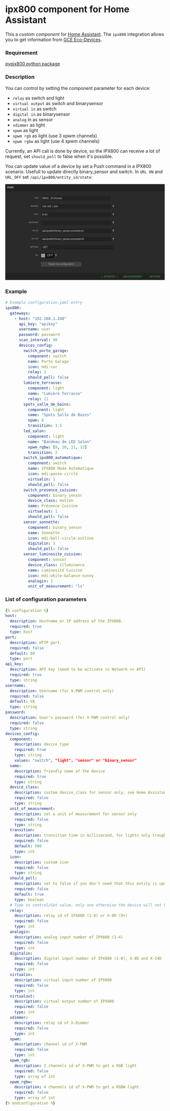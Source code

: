 # ipx800 component for Home Assistant
This a *custom component* for [Home Assistant](https://www.home-assistant.io/). 
The `ipx800` integration allows you to get information from [GCE Eco-Devices](http://gce-electronics.com/).

### Requirement
[pypix800 python package](https://github.com/Aohzan/pypx800)

### Description
You can control by setting the component parameter for each device:
* `relay` as switch and light
* `virtual output` as switch and binarysensor
* `virtual in` as switch
* `digital in` as binarysensor
* `analog` in as sensor
* `xdimmer` as light
* `xpwm` as light
* `xpwm rgb` as light (use 3 xpwm channels)
* `xpwm rgbw` as light (use 4 xpwm channels)

Currently, an API call is done by device, so the IPX800 can receive a lot of request, set `should_poll` to false when it's possible.

You can update value of a device by set a Push command in a IPX800 scenario. Usefull to update directly binary_sensor and switch.
In `URL ON` and `URL_OFF` set `/api/ipx800/entity_id/state`:

![PUSH configuration example](ipx800_push_configuration_example.png)

### Example
```yaml
# Example configuration.yaml entry
ipx800:
  gateways:
    - host: "192.168.1.240"
      api_key: "apikey"
      username: user
      password: password
      scan_interval: 90
      devices_config:
        switch_porte_garage:
          component: switch
          name: Porte Garage
          icon: mdi:car
          relay: 1
          should_poll: false
        lumiere_terrasse:
          component: light
          name: "Lumière Terrasse"
          relay: 11
        spots_salle_de_bains:
          component: light
          name: "Spots Salle de Bains"
          xpwm: 8
          transition: 1.5
        led_salon:
          component: light
          name: "Bandeau de LED Salon"
          xpwm_rgbw: [9, 10, 11, 12]
          transition: 2
        switch_ipx800_automatique:
          component: switch
          name: IPX800 Mode Automatique
          icon: mdi:pause-circle
          virtualin: 1
          should_poll: false
        switch_presence_cuisine:
          component: binary_sensor
          device_class: motion
          name: Présence Cuisine
          virtualout: 1
          should_poll: false
        sensor_sonnette:
          component: binary_sensor
          name: Sonnette
          icon: mdi:bell-circle-outline
          digitalin: 1
          should_poll: false
        sensor_luminosite_cuisine:
          component: sensor
          device_class: illuminance
          name: Luminosité Cuisine
          icon: mdi:white-balance-sunny
          analogin: 1
          unit_of_measurement: "lx"
```

### List of configuration parameters
```yaml
{% configuration %}
host:
  description: Hostname or IP address of the IPX800.
  required: true
  type: host
port:
  description: HTTP port.
  required: false
  default: 80
  type: port
api_key:
  description: API key (need to be activate in Network => API)
  required: true
  type: string
username:
  description: Username (for X-PWM control only)
  required: false
  default: VA
  type: string
password:
  description: User's password (for X-PWM control only)
  required: false
  type: string
devices_config:
  component: 
    description: device type
    required: true
    type: string
    values: "switch", "light", "sensor" or "binary_sensor"
  name:
    description: friendly name of the device     
    required: true
    type: string
  device_class:
    description: custom device_class for sensor only, see Home Assistant
    required: false
    type: string
  unit_of_measurement:
    description: set a unit of measurement for sensor only
    required: false
    type: string
  transition:
    description: transition time in millisecond, for lights only trough X-Dimmer or X-PWM
    required: false
    default: 500
    type: int
  icon:
    description: custom icon
    required: false
    type: string
  should_poll:
    description: set to false if you don't need that this entity is updated, usefull to reduce api call numbers
    required: false
    default: true
    type: boolean
  # Type to control/Get value, only one otherwise the device will not be added
  relay:
    description: relay id of IPX800 (1-8) or X-8R (9+)
    required: false
    type: int
  analogin:
    description: analog input number of IPX800 (1-4)
    required: false
    type: int
  digitalin:
    description: digital input number of IPX800 (1-8), X-8D and X-24D (9+)
    required: false
    type: int
  virtualin:
    description: virtual input number of IPX800
    required: false
    type: int
  virtualout:
    description: virtual output number of IPX800
    required: false
    type: int
  xdimmer:
    description: relay id of X-Dimmer
    required: false
    type: int
  xpwm:
    description: channel id of X-PWM
    required: false
    type: int
  xpwm_rgb:
    description: 3 channels id of X-PWM to get a RGB light
    required: false
    type: array of int
  xpwm_rgbw:
    description: 4 channels id of X-PWM to get a RGBW light
    required: false
    type: array of int
{% endconfiguration %}
```